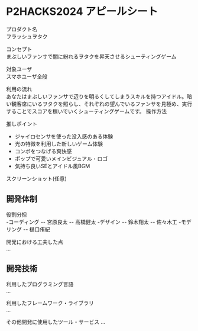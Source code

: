 # P2HACKS2024 アピールシート 

プロダクト名  
フラッシュヲタク

コンセプト  
まぶしいファンサで闇に紛れるヲタクを昇天させるシューティングゲーム

対象ユーザ  
スマホユーザ全般

利用の流れ  
あなたはまぶしいファンサで辺りを明るくしてしまうスキルを持つアイドル。暗い観客席にいるヲタクを照らし、それぞれの望んでいるファンサを見極め、実行することでスコアを稼いでいくシューティングゲームです。
操作方法

推しポイント  
- ジャイロセンサを使った没入感のある体験
- 光の特徴を利用した新しいゲーム体験
- コンボをつなげる爽快感
- ポップで可愛いメインビジュアル・ロゴ
- 気持ち良いSEとアイドル風BGM

スクリーンショット(任意)  

## 開発体制  

役割分担  
-コーディング
-- 宮原良太
-- 高橋健太
-デザイン
-- 鈴木翔太
-- 佐々木工
-モデリング
-- 樋口侑紀

開発における工夫した点  
...  

## 開発技術 

利用したプログラミング言語  
...  

利用したフレームワーク・ライブラリ  
...  

その他開発に使用したツール・サービス
...  
